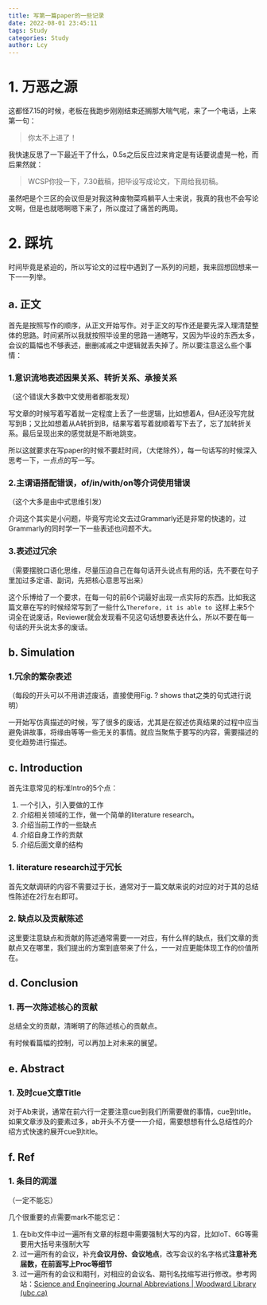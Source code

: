 ```yaml
---
title: 写第一篇paper的一些记录
date: 2022-08-01 23:45:11
tags: Study
categories: Study
author: Lcy
---
```


# 1. 万恶之源

这都怪7.15的时候，老板在我跑步刚刚结束还搁那大喘气呢，来了一个电话，上来第一句：

> 你太不上进了！

我快速反思了一下最近干了什么，0.5s之后反应过来肯定是有话要说虚晃一枪，而后果然就：

> WCSP你投一下，7.30截稿，把毕设写成论文，下周给我初稿。

虽然吧是个三区的会议但是对我这种废物菜鸡躺平人士来说，我真的我也不会写论文啊，但是也就嗯啊嗯下来了，所以度过了痛苦的两周。

# 2. 踩坑

时间毕竟是紧迫的，所以写论文的过程中遇到了一系列的问题，我来回想回想来一下一一列举。

## a. 正文

首先是按照写作的顺序，从正文开始写作。对于正文的写作还是要先深入理清楚整体的思路。时间紧所以我就按照毕设里的思路一通瞎写，又因为毕设的东西太多，会议的篇幅也不够表述，删删减减之中逻辑就丢失掉了。所以要注意这么些个事情：

### 1.意识流地表述因果关系、转折关系、承接关系
（这个错误大多数中文使用者都能发现）

写文章的时候写着写着就一定程度上丢了一些逻辑，比如想着A，但A还没写完就写到B；又比如想着从A转折到B，结果写着写着就顺着写下去了，忘了加转折关系。最后呈现出来的感觉就是不断地跳变。

所以这就要求在写paper的时候不要赶时间，（大佬除外），每一句话写的时候深入思考一下，一点点的写一写。

### 2.主谓语搭配错误，of/in/with/on等介词使用错误
（这个大多是由中式思维引发）

介词这个其实是小问题，毕竟写完论文去过Grammarly还是非常的快速的，过Grammarly的同时学一下一些表述也问题不大。

### 3.表述过冗余
（需要摆脱口语化思维，尽量压迫自己在每句话开头说点有用的话，先不要在句子里加过多定语、副词，先把核心意思写出来）

这个乐博给了一个要求，在每一句的前6个词最好出现一点实际的东西。比如我这篇文章在写的时候经常写到了一些什么`Therefore, it is able to `这样上来5个词全在说废话，Reviewer就会发现看不见这句话想要表达什么，所以不要在每一句话的开头说太多的废话。

## b. Simulation

### 1.冗余的繁杂表述

（每段的开头可以不用讲述废话，直接使用Fig. ? shows that之类的句式进行说明）

一开始写仿真描述的时候，写了很多的废话，尤其是在叙述仿真结果的过程中应当避免讲故事，将缘由等等一些无关的事情。就应当聚焦于要写的内容，需要描述的变化趋势进行描述。

## c. Introduction

首先注意常见的标准Intro的5个点：

1. 一个引入，引入要做的工作
2. 介绍相关领域的工作，做一个简单的literature research。
3. 介绍当前工作的一些缺点
4. 介绍自身工作的贡献
5. 介绍后面文章的结构

### 1. literature research过于冗长

首先文献调研的内容不需要过于长，通常对于一篇文献来说的对应的对于其的总结性陈述在2行左右即可。

### 2. 缺点以及贡献陈述

这里要注意缺点和贡献的陈述通常需要一一对应，有什么样的缺点，我们文章的贡献点又在哪里，我们提出的方案到底带来了什么，一一对应更能体现工作的价值所在。

## d. Conclusion

### 1. 再一次陈述核心的贡献

总结全文的贡献，清晰明了的陈述核心的贡献点。

有时候看篇幅的控制，可以再加上对未来的展望。

## e. Abstract

### 1. 及时cue文章Title

对于Ab来说，通常在前六行一定要注意cue到我们所需要做的事情，cue到title。如果文章涉及的要素过多，ab开头不方便一一介绍，需要想想有什么总结性的介绍方式快速的展开cue到title。

## f. Ref

### 1. 条目的润湿

（一定不能忘）

几个很重要的点需要mark不能忘记：

1. 在bib文件中过一遍所有文章的标题中需要强制大写的内容，比如IoT、6G等需要用大括号来强制大写
2. 过一遍所有的会议，补充**会议月份、会议地点**，改写会议的名字格式**注意补充届数，在前面写上Proc等细节**
3. 过一遍所有的会议和期刊，对相应的会议名、期刊名找缩写进行修改。参考网站：[Science and Engineering Journal Abbreviations | Woodward Library (ubc.ca)](https://woodward.library.ubc.ca/research-help/journal-abbreviations/)
